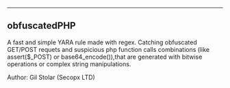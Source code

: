 -------------
obfuscatedPHP 
-------------
A fast and simple YARA rule made with regex.
Catching obfuscated GET/POST requets and suspicious php function calls combinations  (like assert($_POST) or base64_encode()),that are generated with bitwise operations or complex string manipulations.

Author: Gil Stolar (Secopx LTD)
